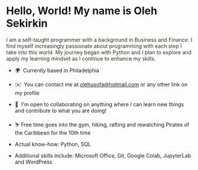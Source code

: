 Hello, World! My name is Oleh Sekirkin
=====================================================================================================================================

<span style="color:#2F2E2C">I am a self-taught programmer with a background in Business and Finance. I find myself increasingly passionate about programming with each step I take into this world. My journey began with Python and I plan to explore and apply my learning mindset as I continue to enhance my skills.</span>

*   🌍  Currently based in Philadelphia
*   ✉️  You can contact me at [olehusofa@hotmail.com](mailto:olehusofa@hotmail.com) or any other link on my profile
*   🤝  I'm open to collaborating on anything where I can learn new things and contribute to what you are doing!
*   ⛷️  Free time goes into the gym, hiking, rafting and rewatching Pirates of the Caribbean for the 10th time

*   Actual know-how: Python, SQL
*   Additional skills include: Microsoft Office, Git, Google Colab, JupyterLab and WordPress
